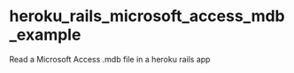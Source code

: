 heroku_rails_microsoft_access_mdb_example
=========================================

Read a Microsoft Access .mdb file in a heroku rails app
